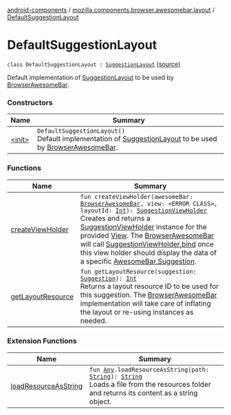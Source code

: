 [android-components](../../index.md) / [mozilla.components.browser.awesomebar.layout](../index.md) / [DefaultSuggestionLayout](./index.md)

# DefaultSuggestionLayout

`class DefaultSuggestionLayout : `[`SuggestionLayout`](../-suggestion-layout/index.md) [(source)](https://github.com/mozilla-mobile/android-components/blob/master/components/browser/awesomebar/src/main/java/mozilla/components/browser/awesomebar/layout/DefaultSuggestionLayout.kt#L15)

Default implementation of [SuggestionLayout](../-suggestion-layout/index.md) to be used by [BrowserAwesomeBar](../../mozilla.components.browser.awesomebar/-browser-awesome-bar/index.md).

### Constructors

| Name | Summary |
|---|---|
| [&lt;init&gt;](-init-.md) | `DefaultSuggestionLayout()`<br>Default implementation of [SuggestionLayout](../-suggestion-layout/index.md) to be used by [BrowserAwesomeBar](../../mozilla.components.browser.awesomebar/-browser-awesome-bar/index.md). |

### Functions

| Name | Summary |
|---|---|
| [createViewHolder](create-view-holder.md) | `fun createViewHolder(awesomeBar: `[`BrowserAwesomeBar`](../../mozilla.components.browser.awesomebar/-browser-awesome-bar/index.md)`, view: <ERROR CLASS>, layoutId: `[`Int`](https://kotlinlang.org/api/latest/jvm/stdlib/kotlin/-int/index.html)`): `[`SuggestionViewHolder`](../-suggestion-view-holder/index.md)<br>Creates and returns a [SuggestionViewHolder](../-suggestion-view-holder/index.md) instance for the provided [View](#). The [BrowserAwesomeBar](../../mozilla.components.browser.awesomebar/-browser-awesome-bar/index.md) will call [SuggestionViewHolder.bind](../-suggestion-view-holder/bind.md) once this view holder should display the data of a specific [AwesomeBar.Suggestion](../../mozilla.components.concept.awesomebar/-awesome-bar/-suggestion/index.md). |
| [getLayoutResource](get-layout-resource.md) | `fun getLayoutResource(suggestion: `[`Suggestion`](../../mozilla.components.concept.awesomebar/-awesome-bar/-suggestion/index.md)`): `[`Int`](https://kotlinlang.org/api/latest/jvm/stdlib/kotlin/-int/index.html)<br>Returns a layout resource ID to be used for this suggestion. The [BrowserAwesomeBar](../../mozilla.components.browser.awesomebar/-browser-awesome-bar/index.md) implementation will take care of inflating the layout or re-using instances as needed. |

### Extension Functions

| Name | Summary |
|---|---|
| [loadResourceAsString](../../mozilla.components.support.test.file/kotlin.-any/load-resource-as-string.md) | `fun `[`Any`](https://kotlinlang.org/api/latest/jvm/stdlib/kotlin/-any/index.html)`.loadResourceAsString(path: `[`String`](https://kotlinlang.org/api/latest/jvm/stdlib/kotlin/-string/index.html)`): `[`String`](https://kotlinlang.org/api/latest/jvm/stdlib/kotlin/-string/index.html)<br>Loads a file from the resources folder and returns its content as a string object. |
